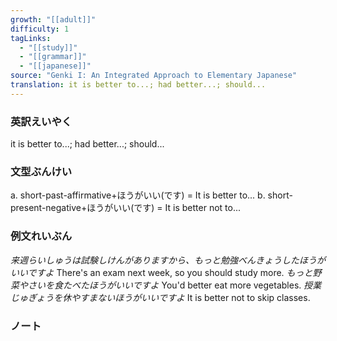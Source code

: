 ```yaml
---
growth: "[[adult]]"
difficulty: 1
tagLinks:
  - "[[study]]"
  - "[[grammar]]"
  - "[[japanese]]"
source: "Genki I: An Integrated Approach to Elementary Japanese"
translation: it is better to...; had better...; should...
---
```

### 英訳えいやく	

it is better to...; had better...; should...
### 文型ぶんけい

a. short-past-affirmative+ほうがいい(です) = It is better to...
b. short-present-negative+ほうがいい(です) = It is better not to...
### 例文れいぶん

*来週らいしゅうは試験しけんがありますから、もっと勉強べんきょうしたほうがいいですよ* There's an exam next week, so you should study more.
*もっと野菜やさいを食たべたほうがいいですよ* You'd better eat more vegetables.
*授業じゅぎょうを休やすまないほうがいいですよ* It is better not to skip classes.
### ノート

